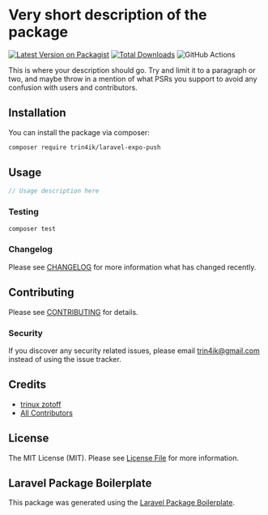 # Very short description of the package

[![Latest Version on Packagist](https://img.shields.io/packagist/v/trin4ik/laravel-expo-push.svg?style=flat-square)](https://packagist.org/packages/trin4ik/laravel-expo-push)
[![Total Downloads](https://img.shields.io/packagist/dt/trin4ik/laravel-expo-push.svg?style=flat-square)](https://packagist.org/packages/trin4ik/laravel-expo-push)
![GitHub Actions](https://github.com/trin4ik/laravel-expo-push/actions/workflows/main.yml/badge.svg)

This is where your description should go. Try and limit it to a paragraph or two, and maybe throw in a mention of what PSRs you support to avoid any confusion with users and contributors.

## Installation

You can install the package via composer:

```bash
composer require trin4ik/laravel-expo-push
```

## Usage

```php
// Usage description here
```

### Testing

```bash
composer test
```

### Changelog

Please see [CHANGELOG](CHANGELOG.md) for more information what has changed recently.

## Contributing

Please see [CONTRIBUTING](CONTRIBUTING.md) for details.

### Security

If you discover any security related issues, please email trin4ik@gmail.com instead of using the issue tracker.

## Credits

-   [trinux zotoff](https://github.com/trin4ik)
-   [All Contributors](../../contributors)

## License

The MIT License (MIT). Please see [License File](LICENSE.md) for more information.

## Laravel Package Boilerplate

This package was generated using the [Laravel Package Boilerplate](https://laravelpackageboilerplate.com).
